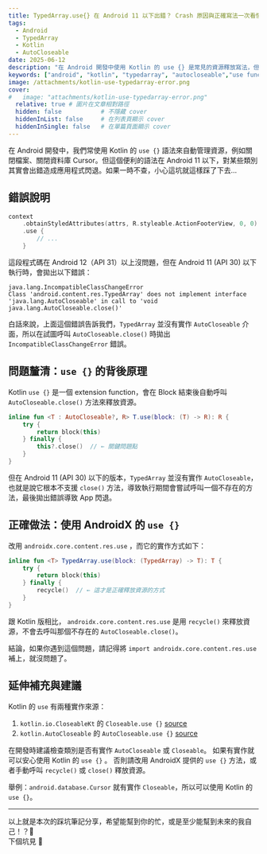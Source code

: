 ```yaml
---
title: TypedArray.use{} 在 Android 11 以下出錯？ Crash 原因與正確寫法一次看懂
tags:
  - Android
  - TypedArray
  - Kotlin
  - AutoCloseable
date: 2025-06-12
description: "在 Android 開發中使用 Kotlin 的 use {} 是常見的資源釋放寫法，但你知道在 Android 11 (API 30) 以前對某些類別其實會造成 Crash 嗎？這篇文章帶你深入解析 TypedArray 為什麼不能直接用 use {}，並提供正確的修正方式與建議，避免掉不必要的陷阱！"
keywords: ["android", "kotlin", "typedarray", "autocloseable","use function", "crash"]
image: /attachments/kotlin-use-typedarray-error.png
cover:
#   image: "attachments/kotlin-use-typedarray-error.png"
  relative: true # 圖片在文章相對路徑
  hidden: false           # 不隱藏 cover
  hiddenInList: false     # 在列表頁顯示 cover
  hiddenInSingle: false   # 在單篇頁面顯示 cover
---
```


在 Android 開發中，我們常使用 Kotlin 的 `use {}` 語法來自動管理資源，例如關閉檔案、關閉資料庫 Cursor。但這個便利的語法在 Android 11 以下，對某些類別其實會出錯造成應用程式閃退。如果一時不查，小心這坑就這樣踩了下去...

## 錯誤說明

```kotlin
context
    .obtainStyledAttributes(attrs, R.styleable.ActionFooterView, 0, 0)
    .use {
        // ...
    }
```

這段程式碼在 Android 12（API 31）以上沒問題，但在 Android 11 (API 30) 以下執行時，會拋出以下錯誤：

```
java.lang.IncompatibleClassChangeError
Class 'android.content.res.TypedArray' does not implement interface 'java.lang.AutoCloseable' in call to 'void java.lang.AutoCloseable.close()'
```

白話來說，上面這個錯誤告訴我們，`TypedArray` 並沒有實作 `AutoCloseable` 介面，所以在試圖呼叫 `AutoCloseable.close()` 時拋出 `IncompatibleClassChangeError` 錯誤。

## 問題釐清：`use {}` 的背後原理

Kotlin `use {}` 是一個 extension function，會在 Block 結束後自動呼叫 `AutoCloseable.close()` 方法來釋放資源。

```kotlin
inline fun <T : AutoCloseable?, R> T.use(block: (T) -> R): R {
    try {
        return block(this)
    } finally {
        this?.close()  // ← 關鍵問題點
    }
}
```

但在 Android 11 (API 30) 以下的版本，`TypedArray` 並沒有實作 `AutoCloseable`，也就是說它根本不支援 `close()` 方法，導致執行期間會嘗試呼叫一個不存在的方法，最後拋出錯誤導致 App 閃退。

## 正確做法：使用 AndroidX 的 `use {}`

改用 `androidx.core.content.res.use` ，而它的實作方式如下：

```kotlin
inline fun <T> TypedArray.use(block: (TypedArray) -> T): T {
    try {
        return block(this)
    } finally {
        recycle()  // ← 這才是正確釋放資源的方式
    }
}
```

跟 Kotlin 版相比， `androidx.core.content.res.use` 是用 `recycle()` 來釋放資源，不會去呼叫那個不存在的 `AutoCloseable.close()`。

結論，如果你遇到這個問題，請記得將 `import androidx.core.content.res.use` 補上，就沒問題了。

## 延伸補充與建議

Kotlin 的 `use` 有兩種實作來源：

1. `kotlin.io.CloseableKt` 的 `Closeable.use {}` [source](https://github.com/JetBrains/kotlin/blob/master/libraries/stdlib/jvm/src/kotlin/io/Closeable.kt)
2. `kotlin.AutoCloseable` 的 `AutoCloseable.use {}` [source](https://github.com/JetBrains/kotlin/blob/master/libraries/stdlib/src/kotlin/AutoCloseable.kt)

在開發時建議檢查類別是否有實作 `AutoCloseable` 或 `Closeable`。
如果有實作就可以安心使用 Kotlin 的 `use {}` 。
否則請改用 AndroidX 提供的 `use {}` 方法，或者手動呼叫 `recycle()` 或 `close()` 釋放資源。

舉例：`android.database.Cursor` 就有實作 `Closeable`，所以可以使用 Kotlin 的 `use {}`。

---

以上就是本次的踩坑筆記分享，希望能幫到你的忙，或是至少能幫到未來的我自己！？🤯  
下個坑見 🤪

